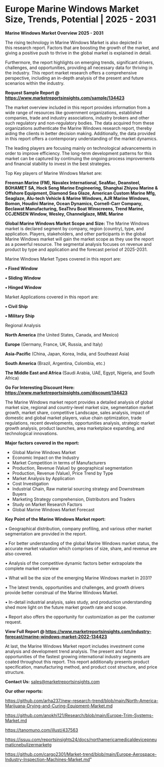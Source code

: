 # Europe Marine Windows Market Size, Trends, Potential | 2025 - 2031

<Strong> Marine Windows Market Overview 2025 - 2031</strong>

The rising technology in Marine Windows Market is also depicted in this research report. Factors that are boosting the growth of the market, and giving a positive push to thrive in the global market is explained in detail.

Furthermore, the report highlights on emerging trends, significant drivers, challenges, and opportunities, providing all necessary data for thriving in the industry. This report market research offers a comprehensive perspective, including an in-depth analysis of the present and future scenarios within the industry.

<strong>Request Sample Report @ <a href=https://www.marketreportsinsights.com/sample/134423>https://www.marketreportsinsights.com/sample/134423</a></strong>

The market overview included in this report provides information from a wide range of resources like government organizations, established companies, trade and industry associations, industry brokers and other such regulatory and non-regulatory bodies. The data acquired from these organizations authenticate the Marine Windows research report, thereby aiding the clients in better decision making. Additionally, the data provided in this report offers a contemporary understanding of the market dynamics.

The leading players are focusing mainly on technological advancements in order to improve efficiency. The long-term development patterns for this market can be captured by continuing the ongoing process improvements and financial stability to invest in the best strategies.

Top Key players of Marine Windows Market are:

<strong>Freeman Marine (FM), Navalex International, SeaMac, Deansteel, BOHAMET SA, Hock Seng Marine Engineering, Shanghai Zhiyou Marine & Offshore Equipment, Diamond Sea Glaze, American Custom Marine Mfg, Seaglaze, Alu-tech Vehicle & Marine Windows, AJR Marine Windows, Bomon, Houdini Marine, Ocean Dynamics, Cornell-Carr Company, Beclawat Manufacturing, SeaThru Boat Winscreens, Trend Marine, CCJENSEN Window, Wesley, Channelglaze, MML Marine</strong>

<strong><b>Global Marine Windows Market Scope and Size:</b></strong>
The Marine Windows market is declared segment by company, region (country), type, and application. Players, stakeholders, and other participants in the global Marine Windows market will gain the market scope as they use the report as a powerful resource. The segmental analysis focuses on revenue and product by type and application and the forecast period of 2025-2031.

Marine Windows Market Types covered in this report are:

<strong>• Fixed Window

• Sliding Window

• Hinged Window</strong>

Market Applications covered in this report are:

<strong>• Civil Ship

• Military Ship</strong> 

Regional Analysis

<strong>North America</strong> (the United States, Canada, and Mexico)

<strong>Europe</strong> (Germany, France, UK, Russia, and Italy)

<strong>Asia-Pacific</strong> (China, Japan, Korea, India, and Southeast Asia)

<strong>South America</strong> (Brazil, Argentina, Colombia, etc.)

<strong>The Middle East and Africa</strong> (Saudi Arabia, UAE, Egypt, Nigeria, and South Africa)

<strong>Go For Interesting Discount Here: <a href=https://www.marketreportsinsights.com/discount/134423>https://www.marketreportsinsights.com/discount/134423</a></strong>

The Marine Windows market report provides a detailed analysis of global market size, regional and country-level market size, segmentation market growth, market share, competitive Landscape, sales analysis, impact of domestic and global market players, value chain optimization, trade regulations, recent developments, opportunities analysis, strategic market growth analysis, product launches, area marketplace expanding, and technological innovations.

<strong><b>Major factors covered in the report:</b></strong>
<ul>
  <li>Global Marine Windows Market </li>
  <li>Economic Impact on the Industry</li>
  <li>Market Competition in terms of Manufacturers</li>
  <li>Production, Revenue (Value) by geographical segmentation</li>
  <li>Production, Revenue (Value), Price Trend by Type</li>
  <li>Market Analysis by Application</li>
  <li>Cost Investigation</li>
  <li>Industrial Chain, Raw material sourcing strategy and Downstream Buyers</li>
  <li>Marketing Strategy comprehension, Distributors and Traders</li>
  <li>Study on Market Research Factors</li>
  <li>Global Marine Windows Market Forecast</li>
</ul>

<strong><b>Key Point of the Marine Windows Market report:</b></strong>

• Geographical distribution, company profiling, and various other market segmentation are provided in the report.

• For better understanding of the global Marine Windows market status, the accurate market valuation which comprises of size, share, and revenue are also covered.

• Analysis of the competitive dynamic factors better extrapolate the complete market overview

• What will be the size of the emerging Marine Windows market in 2031?

• The latest trends, opportunities and challenges, and growth drivers provide better construal of the Marine Windows Market.

• In-detail industrial analysis, sales study, and production understanding shed more light on the future market growth rate and scope.

• Report also offers the opportunity for customization as per the customer request.

<strong><b>View Full Report @ <a href=https://www.marketreportsinsights.com/industry-forecast/marine-windows-market-2022-134423>https://www.marketreportsinsights.com/industry-forecast/marine-windows-market-2022-134423</a></b></strong>


At last, the Marine Windows Market report includes investment come analysis and development trend analysis. The present and future opportunities of the fastest growing international industry segments are coated throughout this report. This report additionally presents product specification, manufacturing method, and product cost structure, and price structure.

<strong>Contact Us:</strong>
sales@marketreportsinsights.com

<strong>Our other reports:</strong>

<a href=https://github.com/arha237/new-research-trend/blob/main/North-America-Marijuana-Drying-and-Curing-Equipment-Market.md>https://github.com/arha237/new-research-trend/blob/main/North-America-Marijuana-Drying-and-Curing-Equipment-Market.md</a>

<a href=https://github.com/anokhi121/Research/blob/main/Europe-Trim-Systems-Market.md>https://github.com/anokhi121/Research/blob/main/Europe-Trim-Systems-Market.md</a>

<a href=https://tanomuno.com/illust/437563>https://tanomuno.com/illust/437563</a>

<a href=https://issuu.com/reportsinsights24/docs/northamericamedicaldevicepneumaticnebulizermarketg>https://issuu.com/reportsinsights24/docs/northamericamedicaldevicepneumaticnebulizermarketg</a>

<a href=https://github.com/cargo2301/Market-trend/blob/main/Europe-Aerospace-Industry-Inspection-Machines-Market.md>https://github.com/cargo2301/Market-trend/blob/main/Europe-Aerospace-Industry-Inspection-Machines-Market.md</a>"
